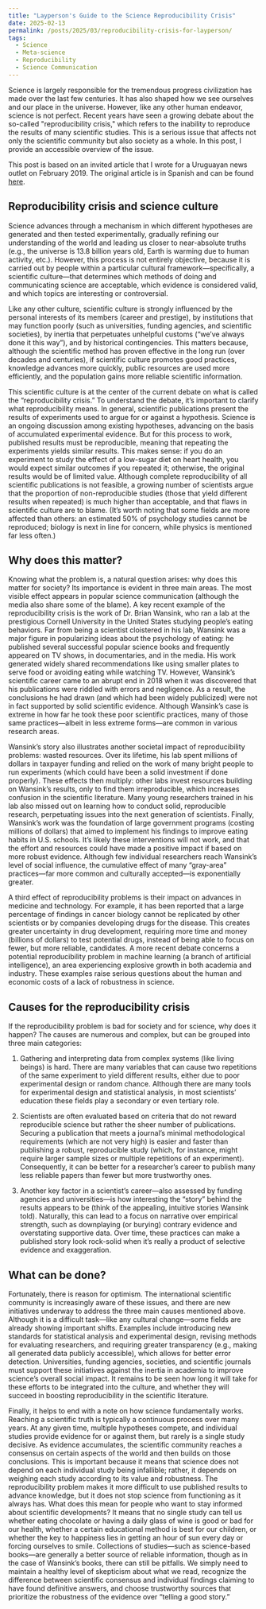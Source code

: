 ```yaml
---
title: "Layperson's Guide to the Science Reproducibility Crisis"
date: 2025-02-13
permalink: /posts/2025/03/reproducibility-crisis-for-layperson/
tags:
  - Science
  - Meta-science
  - Reproducibility
  - Science Communication
---
```


Science is largely responsible for the tremendous progress civilization has made over the last few centuries. It has also shaped how we see ourselves and our place in the universe.
However, like any other human endeavor, science is not perfect. Recent
years have seen a growing debate about the so-called "reproducibility crisis,"
which refers to the inability to reproduce the results of many scientific studies.
This is a serious issue that affects not only the scientific community but
also society as a whole. In this post, I provide an accessible overview of the
issue.

This post is based on an invited article that I wrote for a Uruguayan news
outlet on February 2019. The original article is in Spanish and can be found
[here](https://www.uypress.net/Columnistas/Daniel-Herrera-uc93635).

## Reproducibility crisis and science culture

Science advances through a mechanism in which different hypotheses are generated and then tested experimentally, gradually refining our understanding of the world and leading us closer to near-absolute truths (e.g., the universe is 13.8 billion years old, Earth is warming due to human activity, etc.). However, this process is not entirely objective, because it is carried out by people within a particular cultural framework—specifically, a scientific culture—that determines which methods of doing and communicating science are acceptable, which evidence is considered valid, and which topics are interesting or controversial.

Like any other culture, scientific culture is strongly influenced by the personal interests of its members (career and prestige), by institutions that may function poorly (such as universities, funding agencies, and scientific societies), by inertia that perpetuates unhelpful customs (“we’ve always done it this way”), and by historical contingencies. This matters because, although the scientific method has proven effective in the long run (over decades and centuries), if scientific culture promotes good practices, knowledge advances more quickly, public resources are used more efficiently, and the population gains more reliable scientific information.

This scientific culture is at the center of the current debate on what is called the “reproducibility crisis.” To understand the debate, it’s important to clarify what reproducibility means. In general, scientific publications present the results of experiments used to argue for or against a hypothesis. Science is an ongoing discussion among existing hypotheses, advancing on the basis of accumulated experimental evidence. But for this process to work, published results must be reproducible, meaning that repeating the experiments yields similar results. This makes sense: if you do an experiment to study the effect of a low-sugar diet on heart health, you would expect similar outcomes if you repeated it; otherwise, the original results would be of limited value. Although complete reproducibility of all scientific publications is not feasible, a growing number of scientists argue that the proportion of non-reproducible studies (those that yield different results when repeated) is much higher than acceptable, and that flaws in scientific culture are to blame. (It’s worth noting that some fields are more affected than others: an estimated 50% of psychology studies cannot be reproduced; biology is next in line for concern, while physics is mentioned far less often.)

## Why does this matter?

Knowing what the problem is, a natural question arises: why does this matter for society? Its importance is evident in three main areas. The most visible effect appears in popular science communication (although the media also share some of the blame). A key recent example of the reproducibility crisis is the work of Dr. Brian Wansink, who ran a lab at the prestigious Cornell University in the United States studying people’s eating behaviors. Far from being a scientist cloistered in his lab, Wansink was a major figure in popularizing ideas about the psychology of eating: he published several successful popular science books and frequently appeared on TV shows, in documentaries, and in the media. His work generated widely shared recommendations like using smaller plates to serve food or avoiding eating while watching TV. However, Wansink’s scientific career came to an abrupt end in 2018 when it was discovered that his publications were riddled with errors and negligence. As a result, the conclusions he had drawn (and which had been widely publicized) were not in fact supported by solid scientific evidence. Although Wansink’s case is extreme in how far he took these poor scientific practices, many of those same practices—albeit in less extreme forms—are common in various research areas.

Wansink’s story also illustrates another societal impact of reproducibility problems: wasted resources. Over its lifetime, his lab spent millions of dollars in taxpayer funding and relied on the work of many bright people to run experiments (which could have been a solid investment if done properly). These effects then multiply: other labs invest resources building on Wansink’s results, only to find them irreproducible, which increases confusion in the scientific literature. Many young researchers trained in his lab also missed out on learning how to conduct solid, reproducible research, perpetuating issues into the next generation of scientists. Finally, Wansink’s work was the foundation of large government programs (costing millions of dollars) that aimed to implement his findings to improve eating habits in U.S. schools. It’s likely these interventions will not work, and that the effort and resources could have made a positive impact if based on more robust evidence. Although few individual researchers reach Wansink’s level of social influence, the cumulative effect of many “gray-area” practices—far more common and culturally accepted—is exponentially greater.

A third effect of reproducibility problems is their impact on advances in medicine and technology. For example, it has been reported that a large percentage of findings in cancer biology cannot be replicated by other scientists or by companies developing drugs for the disease. This creates greater uncertainty in drug development, requiring more time and money (billions of dollars) to test potential drugs, instead of being able to focus on fewer, but more reliable, candidates. A more recent debate concerns a potential reproducibility problem in machine learning (a branch of artificial intelligence), an area experiencing explosive growth in both academia and industry. These examples raise serious questions about the human and economic costs of a lack of robustness in science.

## Causes for the reproducibility crisis

If the reproducibility problem is bad for society and for science, why does it happen? The causes are numerous and complex, but can be grouped into three main categories:

1) Gathering and interpreting data from complex systems (like living beings) is hard. There are many variables that can cause two repetitions of the same experiment to yield different results, either due to poor experimental design or random chance. Although there are many tools for experimental design and statistical analysis, in most scientists’ education these fields play a secondary or even tertiary role.

2) Scientists are often evaluated based on criteria that do not reward reproducible science but rather the sheer number of publications. Securing a publication that meets a journal’s minimal methodological requirements (which are not very high) is easier and faster than publishing a robust, reproducible study (which, for instance, might require larger sample sizes or multiple repetitions of an experiment). Consequently, it can be better for a researcher’s career to publish many less reliable papers than fewer but more trustworthy ones.

3) Another key factor in a scientist’s career—also assessed by funding agencies and universities—is how interesting the “story” behind the results appears to be (think of the appealing, intuitive stories Wansink told). Naturally, this can lead to a focus on narrative over empirical strength, such as downplaying (or burying) contrary evidence and overstating supportive data. Over time, these practices can make a published story look rock-solid when it’s really a product of selective evidence and exaggeration.

## What can be done?

Fortunately, there is reason for optimism. The international scientific community is increasingly aware of these issues, and there are new initiatives underway to address the three main causes mentioned above. Although it is a difficult task—like any cultural change—some fields are already showing important shifts. Examples include introducing new standards for statistical analysis and experimental design, revising methods for evaluating researchers, and requiring greater transparency (e.g., making all generated data publicly accessible), which allows for better error detection. Universities, funding agencies, societies, and scientific journals must support these initiatives against the inertia in academia to improve science’s overall social impact. It remains to be seen how long it will take for these efforts to be integrated into the culture, and whether they will succeed in boosting reproducibility in the scientific literature.

Finally, it helps to end with a note on how science fundamentally works. Reaching a scientific truth is typically a continuous process over many years. At any given time, multiple hypotheses compete, and individual studies provide evidence for or against them, but rarely is a single study decisive. As evidence accumulates, the scientific community reaches a consensus on certain aspects of the world and then builds on those conclusions. This is important because it means that science does not depend on each individual study being infallible; rather, it depends on weighing each study according to its value and robustness. The reproducibility problem makes it more difficult to use published results to advance knowledge, but it does not stop science from functioning as it always has. What does this mean for people who want to stay informed about scientific developments? It means that no single study can tell us whether eating chocolate or having a daily glass of wine is good or bad for our health, whether a certain educational method is best for our children, or whether the key to happiness lies in getting an hour of sun every day or forcing ourselves to smile. Collections of studies—such as science-based books—are generally a better source of reliable information, though as in the case of Wansink’s books, there can still be pitfalls. We simply need to maintain a healthy level of skepticism about what we read, recognize the difference between scientific consensus and individual findings claiming to have found definitive answers, and choose trustworthy sources that prioritize the robustness of the evidence over “telling a good story.”
